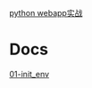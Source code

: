 [python webapp实战](https://www.liaoxuefeng.com/wiki/0014316089557264a6b348958f449949df42a6d3a2e542c000/001432170876125c96f6cc10717484baea0c6da9bee2be4000)

# Docs 

[01-init_env](https://github.com/yexuesong/webapp/blob/master/doc/01-init_env.md)
